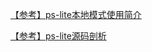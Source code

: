 



[【参考】ps-lite本地模式使用简介](https://blog.csdn.net/zc02051126/article/details/50933502)

[【参考】ps-lite源码剖析](https://www.zybuluo.com/Dounm/note/529299)

